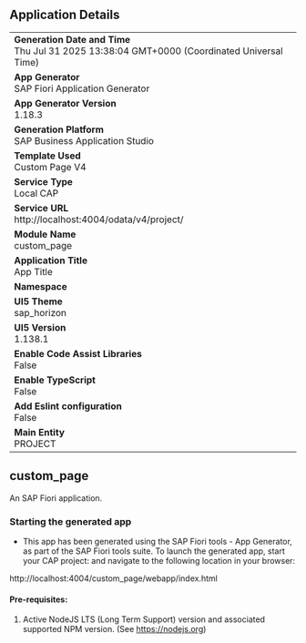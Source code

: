 ## Application Details
|               |
| ------------- |
|**Generation Date and Time**<br>Thu Jul 31 2025 13:38:04 GMT+0000 (Coordinated Universal Time)|
|**App Generator**<br>SAP Fiori Application Generator|
|**App Generator Version**<br>1.18.3|
|**Generation Platform**<br>SAP Business Application Studio|
|**Template Used**<br>Custom Page V4|
|**Service Type**<br>Local CAP|
|**Service URL**<br>http://localhost:4004/odata/v4/project/|
|**Module Name**<br>custom_page|
|**Application Title**<br>App Title|
|**Namespace**<br>|
|**UI5 Theme**<br>sap_horizon|
|**UI5 Version**<br>1.138.1|
|**Enable Code Assist Libraries**<br>False|
|**Enable TypeScript**<br>False|
|**Add Eslint configuration**<br>False|
|**Main Entity**<br>PROJECT|

## custom_page

An SAP Fiori application.

### Starting the generated app

-   This app has been generated using the SAP Fiori tools - App Generator, as part of the SAP Fiori tools suite.  To launch the generated app, start your CAP project:  and navigate to the following location in your browser:

http://localhost:4004/custom_page/webapp/index.html

#### Pre-requisites:

1. Active NodeJS LTS (Long Term Support) version and associated supported NPM version.  (See https://nodejs.org)


